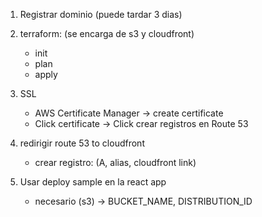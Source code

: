 1. Registrar dominio (puede tardar 3 dias)

2. terraform: (se encarga de s3 y cloudfront)
    - init
    - plan
    - apply


3. SSL 
    - AWS Certificate Manager -> create certificate
    - Click certificate -> Click crear registros en Route 53

4. redirigir route 53 to cloudfront
    - crear registro: (A, alias, cloudfront link)

5. Usar deploy sample en la react app
    - necesario (s3) -> BUCKET_NAME, DISTRIBUTION_ID